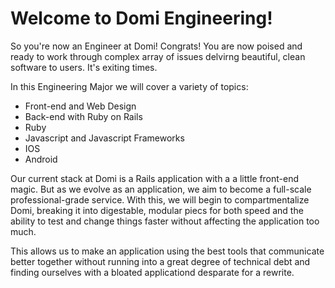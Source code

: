 Welcome to Domi Engineering!
====================

So you're now an Engineer at Domi! Congrats! You are now poised and ready to work through complex array of issues delvirng beautiful, clean software to users. It's exiting times. 

In this Engineering Major we will cover a variety of topics:
- Front-end and Web Design
- Back-end with Ruby on Rails
- Ruby
- Javascript and Javascript Frameworks
- IOS
- Android

Our current stack at Domi is a Rails application with a a little front-end magic. But as we evolve as an application, we aim to become a full-scale professional-grade service. With this, we will begin to compartmentalize Domi, breaking it into digestable, modular piecs for both speed and the ability to test and change things faster without affecting the application too much.

This allows us to make an application using the best tools that communicate better together without running into a great degree of technical debt and finding ourselves with a bloated applicationd desparate for a rewrite.


